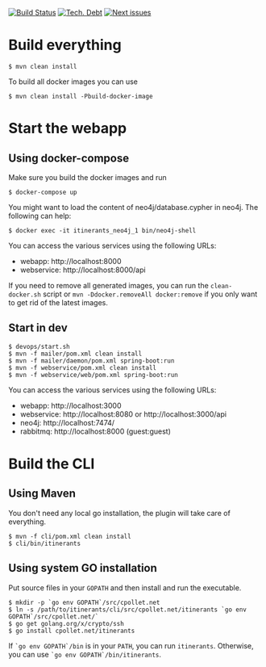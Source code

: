 [![Build Status](https://travis-ci.org/cpollet/itinerants.svg?branch=master)](https://travis-ci.org/cpollet/itinerants)
[![Tech. Debt](https://sonarcloud.io/api/badges/measure?key=net.cpollet.itinerants%253Aitinerants-sonar-aggregator&metric=sqale_debt_ratio)](https://sonarcloud.io/dashboard?id=net.cpollet.itinerants%3Aitinerants-sonar-aggregator)
[![Next issues](https://badge.waffle.io/cpollet/itinerants.svg?label=next&title=Next%20Issues)](http://waffle.io/cpollet/itinerants)

# Build everything
```
$ mvn clean install
```

To build all docker images you can use
```
$ mvn clean install -Pbuild-docker-image
```

# Start the webapp
## Using docker-compose
Make sure you build the docker images and run
```
$ docker-compose up
```

You might want to load the content of neo4j/database.cypher in neo4j. The following can help:

```
$ docker exec -it itinerants_neo4j_1 bin/neo4j-shell
```

You can access the various services using the following URLs:

 * webapp: http://localhost:8000
 * webservice: http://localhost:8000/api

If you need to remove all generated images, you can run the `clean-docker.sh` script or
`mvn -Ddocker.removeAll docker:remove` if you only want to get rid of the latest images.

## Start in dev
```
$ devops/start.sh
$ mvn -f mailer/pom.xml clean install
$ mvn -f mailer/daemon/pom.xml spring-boot:run
$ mvn -f webservice/pom.xml clean install
$ mvn -f webservice/web/pom.xml spring-boot:run
```

You can access the various services using the following URLs:

 * webapp: http://localhost:3000
 * webservice: http://localhost:8080 or http://localhost:3000/api
 * neo4j: http://localhost:7474/
 * rabbitmq: http://localhost:8000 (guest:guest)

# Build the CLI
## Using Maven
You don't need any local go installation, the plugin will take care of everything.
```
$ mvn -f cli/pom.xml clean install
$ cli/bin/itinerants
```

## Using system GO installation
Put source files in your `GOPATH` and then install and run the executable.
```
$ mkdir -p `go env GOPATH`/src/cpollet.net 
$ ln -s /path/to/itinerants/cli/src/cpollet.net/itinerants `go env GOPATH`/src/cpollet.net/`
$ go get golang.org/x/crypto/ssh
$ go install cpollet.net/itinerants
```

If `` `go env GOPATH`/bin `` is in your `PATH`, you can run `itinerants`. Otherwise, you can use `` `go env GOPATH`/bin/itinerants ``.
